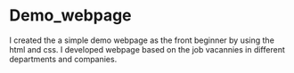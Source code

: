 # Demo_webpage
 I created the a  simple demo webpage as the front beginner  by using the html and css.
I developed webpage  based on the job vacannies  in different departments and companies.
